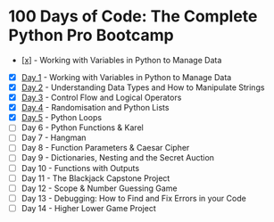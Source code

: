 # 100 Days of Code: The Complete Python Pro Bootcamp
- [[x]](https://github.com/gwynnbonita/100-Days-of-Code-The-Complete-Python-Pro-Bootcamp/tree/main/Day%201) - Working with Variables in Python to Manage Data
- [x] [Day 1](https://github.com/gwynnbonita/100-Days-of-Code-The-Complete-Python-Pro-Bootcamp/tree/main/Day%201) - Working with Variables in Python to Manage Data
- [x] [Day 2](https://github.com/gwynnbonita/100-Days-of-Code-The-Complete-Python-Pro-Bootcamp/tree/main/Day%202) - Understanding Data Types and How to Manipulate Strings
- [x] [Day 3](https://github.com/gwynnbonita/100-Days-of-Code-The-Complete-Python-Pro-Bootcamp/tree/main/Day%203) - Control Flow and Logical Operators
- [x] [Day 4](https://github.com/gwynnbonita/100-Days-of-Code-The-Complete-Python-Pro-Bootcamp/tree/main/Day%204) - Randomisation and Python Lists
- [x] [Day 5](https://github.com/gwynnbonita/100-Days-of-Code-The-Complete-Python-Pro-Bootcamp/tree/main/Day%205) - Python Loops
- [ ] Day 6 - Python Functions & Karel
- [ ] Day 7 - Hangman
- [ ] Day 8 - Function Parameters & Caesar Cipher
- [ ] Day 9 - Dictionaries, Nesting and the Secret Auction
- [ ] Day 10 - Functions with Outputs
- [ ] Day 11 - The Blackjack Capstone Project
- [ ] Day 12 - Scope & Number Guessing Game
- [ ] Day 13 - Debugging: How to Find and Fix Errors in your Code
- [ ] Day 14 - Higher Lower Game Project

